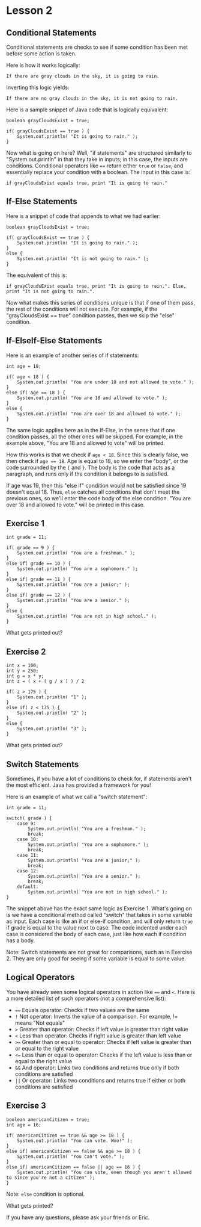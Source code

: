 # Lesson 2
## Conditional Statements ##
Conditional statements are checks to see if some condition has been met before some action is taken.

Here is how it works logically:
```
If there are gray clouds in the sky, it is going to rain.
```

Inverting this logic yields:
```
If there are no gray clouds in the sky, it is not going to rain.
```

Here is a sample snippet of Java code that is logically equivalent:
```
boolean grayCloudsExist = true;

if( grayCloudsExist == true ) {
    System.out.println( "It is going to rain." );
}
```

Now what is going on here? Well, "if statements" are structured similarly to "System.out.println" in that
they take in inputs; in this case, the inputs are conditions. Conditional operators like ```==```
return either ```true``` or ```false```, and essentially replace your condition with a boolean.
The input in this case is:
```
if grayCloudsExist equals true, print "It is going to rain."
```

## If-Else Statements ##
Here is a snippet of code that appends to what we had earlier:
```
boolean grayCloudsExist = true;

if( grayCloudsExist == true ) {
    System.out.println( "It is going to rain." );
}
else {
    System.out.println( "It is not going to rain." );
}
```

The equivalent of this is:
```
if grayCloudsExist equals true, print "It is going to rain.". Else, print "It is not going to rain.".
```

Now what makes this series of conditions unique is that if one of them pass, the rest of the conditions
will not execute. For example, if the "grayCloudsExist == true" condition passes, then we skip the
"else" condition.

## If-ElseIf-Else Statements ##
Here is an example of another series of if statements:
```
int age = 18;

if( age < 18 ) {
    System.out.println( "You are under 18 and not allowed to vote." );
}
else if( age == 18 ) {
    System.out.println( "You are 18 and allowed to vote." );
}
else {
    System.out.println( "You are over 18 and allowed to vote." );
}
```

The same logic applies here as in the If-Else, in the sense that if one condition passes, all the other
ones will be skipped. For example, in the example above, "You are 18 and allowed to vote" will be printed.

How this works is that we check if ```age < 18```. Since this is clearly false, we then check if
```age == 18```. Age is equal to 18, so we enter the "body", or the code surrounded by the ```{``` and
```}```. The body is the code that acts as a paragraph, and runs only if the condition it belongs to
is satisfied.

If age was 19, then this "else if" condition would not be satisfied since 19 doesn't equal 18. Thus,
```else``` catches all conditions that don't meet the previous ones, so we'll enter the code body of
the else condition. "You are over 18 and allowed to vote." will be printed in this case.

## Exercise 1 ##
```
int grade = 11;

if( grade == 9 ) {
    System.out.println( "You are a freshman." );
}
else if( grade == 10 ) {
    System.out.println( "You are a sophomore." );
}
else if( grade == 11 ) {
    System.out.println( "You are a junior;" );
}
else if( grade == 12 ) {
    System.out.println( "You are a senior." );
}
else {
    System.out.println( "You are not in high school." );
}
```
What gets printed out?

## Exercise 2 ##
```
int x = 100;
int y = 250;
int g = x * y;
int z = ( x + ( g / x ) ) / 2

if( z > 175 ) {
    System.out.println( "1" );
}
else if( z < 175 ) {
    System.out.println( "2" );
}
else {
    System.out.println( "3" );
}
```
What gets printed out?

## Switch Statements ##
Sometimes, if you have a lot of conditions to check for, if statements aren't the most efficient. Java
has provided a framework for you!

Here is an example of what we call a "switch statement":
```
int grade = 11;

switch( grade ) {
    case 9:
        System.out.println( "You are a freshman." );
        break;
    case 10:
        System.out.println( "You are a sophomore." );
        break;
    case 11:
        System.out.println( "You are a junior;" );
        break;
    case 12:
        System.out.println( "You are a senior." );
        break;
    default:
        System.out.println( "You are not in high school." );
}
```

The snippet above has the exact same logic as Exercise 1. What's going on is we have a conditional
method called "switch" that takes in some variable as input. Each case is like an if or else-if
condition, and will only return ```true``` if grade is equal to the value next to case. The code
indented under each case is considered the body of each case, just like how each if condition has a
body.

Note: Switch statements are not great for comparisons, such as in Exercise 2. They are only good
for seeing if some variable is equal to some value.

## Logical Operators ##
You have already seen some logical operators in action like ```==``` and ```<```. Here is a more
detailed list of such operators (not a comprehensive list):
* ```==``` Equals operator: Checks if two values are the same
* ```!``` Not operator: Inverts the value of a comparison. For example, != means "Not equals"
* ```>``` Greater than operator: Checks if left value is greater than right value
* ```<``` Less than operator: Checks if right value is greater than left value
* ```>=``` Greater than or equal to operator: Checks if left value is greater than or equal to the right value
* ```<=``` Less than or equal to operator: Checks if the left value is less than or equal to the right value
* ```&&``` And operator: Links two conditions and returns true only if both conditions are satisfied
* ```||``` Or operator: Links two conditions and returns true if either or both conditions are satisfied

## Exercise 3 ##
```
boolean americanCitizen = true;
int age = 16;

if( americanCitizen == true && age >= 18 ) {
    System.out.println( "You can vote. Woo!" );
}
else if( americanCitizen == false && age >= 18 ) {
    System.out.println( "You can't vote." );
}
else if( americanCitizen == false || age == 16 ) {
    System.out.println( "You can vote, even though you aren't allowed to since you're not a citizen" );
}
```
Note: ```else``` condition is optional.

What gets printed?

If you have any questions, please ask your friends or Eric.

